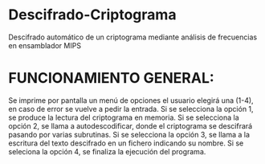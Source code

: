 # Descifrado-Criptograma
Descifrado automático de  un criptograma mediante análisis de frecuencias en ensamblador MIPS



# FUNCIONAMIENTO GENERAL:

Se imprime por pantalla un menú de opciones el usuario elegirá una (1-4), en caso de error se vuelve a pedir la entrada.
Si se selecciona la opción 1, se produce la  lectura del criptograma en memoria.
Si se selecciona la opción 2, se llama a autodescodificar, donde el criptograma se descifrará pasando por varias subrutinas.
Si se selecciona la opción 3, se llama a la escritura del texto descifrado en un fichero indicando su nombre.
Si se seleciona la opción 4, se finaliza la  ejecución del programa.


